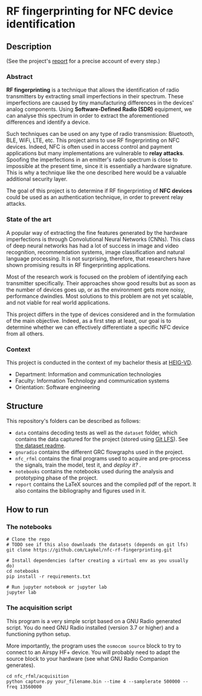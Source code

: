 # RF fingerprinting for NFC device identification

## Description

(See the project's [report](report/final-report.pdf) for a precise account of every step.)

### Abstract

**RF fingerprinting** is a technique that allows the identification of radio transmitters by extracting small imperfections in their spectrum. These imperfections are caused by tiny manufacturing differences in the devices' analog components. Using **Software-Defined Radio (SDR)** equipment, we can analyse this spectrum in order to extract the aforementioned differences and identify a device.

Such techniques can be used on any type of radio transmission: Bluetooth, BLE, WiFi, LTE, etc. This project aims to use RF fingerprinting on NFC devices. Indeed, NFC is often used in access control and payment applications but many implementations are vulnerable to **relay attacks**. Spoofing the imperfections in an emitter's radio spectrum is close to impossible at the present time, since it is essentially a hardware signature. This is why a technique like the one described here would be a valuable additional security layer.

The goal of this project is to determine if RF fingerprinting of **NFC devices** could be used as an authentication technique, in order to prevent relay attacks.

### State of the art

A popular way of extracting the fine features generated by the hardware imperfections is through Convolutional Neural Networks (CNNs). This class of deep neural networks has had a lot of success in image and video recognition, recommendation systems, image classification and natural language processing. It is not surprising, therefore, that researchers have shown promising results in RF fingerprinting applications.

Most of the research work is focused on the problem of identifying each transmitter specifically. Their approaches show good results but as soon as the number of devices goes up, or as the environment gets more noisy, performance dwindles. Most solutions to this problem are not yet scalable, and not viable for real world applications.

This project differs in the type of devices considered and in the formulation of the main objective. Indeed, as a first step at least, our goal is to determine whether we can effectively differentiate a specific NFC device from all others.

### Context

This project is conducted in the context of my bachelor thesis at [HEIG-VD](https://heig-vd.ch/en).

- Department: Information and communication technologies
- Faculty: Information Technology and communication systems
- Orientation: Software engineering

## Structure

This repository's folders can be described as follows:

- `data` contains decoding tests as well as the `dataset` folder, which contains the data captured for the project (stored using [Git LFS](https://git-lfs.github.com/)). See [the dataset readme](data/dataset/README.md).
- `gnuradio` contains the different GRC flowgraphs used in the project.
- `nfc_rfml` contains the final programs used to acquire and pre-process the signals, train the model, test it, and _deploy it?_ .
- `notebooks` contains the notebooks used during the analysis and prototyping phase of the project.
- `report` contains the LaTeX sources and the compiled pdf of the report. It also contains the bibliography and figures used in it.

## How to run

### The notebooks

```
# Clone the repo
# TODO see if this also downloads the datasets (depends on git lfs)
git clone https://github.com/Laykel/nfc-rf-fingerprinting.git

# Install dependencies (after creating a virtual env as you usually do)
cd notebooks
pip install -r requirements.txt

# Run jupyter notebook or jupyter lab
jupyter lab
```

### The acquisition script

This program is a very simple script based on a GNU Radio generated script. You do need GNU Radio installed (version 3.7 or higher) and a functioning python setup.

More importantly, the program uses the `osmocom source` block to try to connect to an Airspy HF+ device. You will probably need to adapt the source block to your hardware (see what GNU Radio Companion generates).

```
cd nfc_rfml/acquisition
python capture.py your_filename.bin --time 4 --samplerate 500000 --freq 13560000
```
